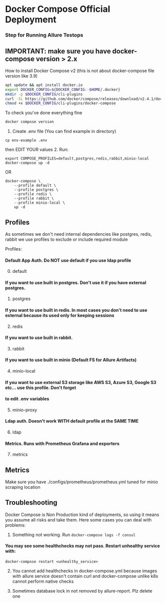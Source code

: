 # Docker Compose Official Deployment

### Step for Running Allure Testops
## IMPORTANT: make sure you have docker-compose version > 2.x
How to install Docker Compose v2 (this is not about docker-compose file version like 3.9)
```bash
apt update && apt install docker.io
export DOCKER_CONFIG=${DOCKER_CONFIG:-$HOME/.docker}
mkdir -p $DOCKER_CONFIG/cli-plugins
curl -SL https://github.com/docker/compose/releases/download/v2.4.1/docker-compose-linux-x86_64 -o $DOCKER_CONFIG/cli-plugins/docker-compose
chmod +x $DOCKER_CONFIG/cli-plugins/docker-compose
```
To check you've done everything fine
```bash
docker compose version
```
1. Create .env file (You can find example in directory)
```shell
cp env-example .env
```
then EDIT YOUR values
2. Run:
```shell
export COMPOSE_PROFILES=default,postgres,redis,rabbit,minio-local
docker-compose up -d
```
OR
```shell
docker-compose \
    --profile default \
    --profile postgres \
    --profile redis \
    --profile rabbit \
    --profile minio-local \
    up -d
```

## Profiles
As sometimes we don't need internal dependencies like postgres, redis, rabbit we use profiles to exclude or
include required module

Profiles:
#### Default App Auth. Do NOT use default if you use ldap profile
0. default

#### If you want to use built in postgres. Don't use it if you have external postgres.
1. postgres

#### If you want to use built in redis. In most cases you don't need to use external because its used only for keeping sessions
2. redis

#### If you want to use built in rabbit.
3. rabbit

#### If you want to use built in minio (Default FS for Allure Artifacts)
4. minio-local

#### If you want to use external S3 storage like AWS S3, Azure S3, Google S3 etc... use this profile. Don't forget
#### to edit .env variables
5. minio-proxy

#### Ldap auth. Doesn't work WITH default profile at the SAME TIME
6. ldap
#### Metrics. Runs with Prometheus Grafana and exporters
7. metrics

## Metrics
Make sure you have ./configs/prometheus/prometheus.yml tuned for minio scraping location

## Troubleshooting
Docker Compose is Non Production kind of deployments, so using it means you assume all risks and take them.
Here some cases you can deal with problems:

1. Something not working.
Run ```docker-compose logs -f consul```
#### You may see some healthchecks may not pass. Restart unhealthy service with:
```docker-compose restart <unhealthy_service>```

2. You cannot add healthchecks in docker-compose.yml because images with allure service doesn't contain curl
and docker-compose unlike k8s cannot perform native checks

3. Sometimes database lock in not removed by allure-report. Plz delete one
